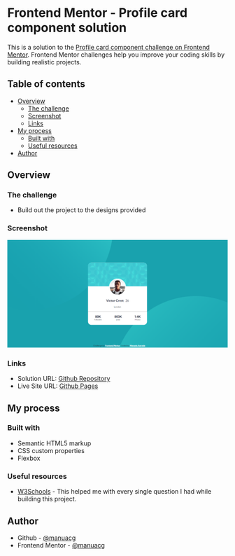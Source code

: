 # Frontend Mentor - Profile card component solution

This is a solution to the [Profile card component challenge on Frontend Mentor](https://www.frontendmentor.io/challenges/profile-card-component-cfArpWshJ). Frontend Mentor challenges help you improve your coding skills by building realistic projects. 

## Table of contents

- [Overview](#overview)
  - [The challenge](#the-challenge)
  - [Screenshot](#screenshot)
  - [Links](#links)
- [My process](#my-process)
  - [Built with](#built-with)
  - [Useful resources](#useful-resources)
- [Author](#author)

## Overview

### The challenge

- Build out the project to the designs provided

### Screenshot

![](./screenshot.png)

### Links

- Solution URL: [Github Repository](https://www.frontendmentor.io/profile/manuacg)
- Live Site URL: [Github Pages](https://manuacg.github.io/profile-card-component/)

## My process

### Built with

- Semantic HTML5 markup
- CSS custom properties
- Flexbox

### Useful resources

- [W3Schools](https://www.w3schools.com) - This helped me with every single question I had while building this project.

## Author

- Github - [@manuacg](https://www.frontendmentor.io/profile/manuacg)
- Frontend Mentor - [@manuacg](https://www.frontendmentor.io/profile/manuacg)
